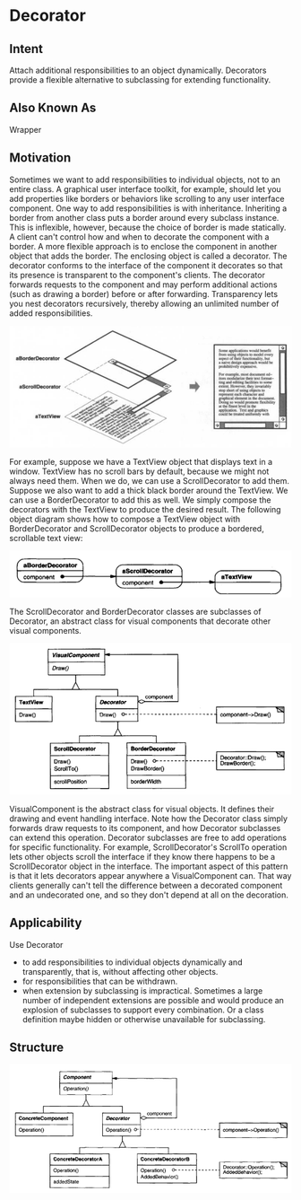 # Decorator

## Intent

Attach additional responsibilities to an object dynamically. Decorators provide a
flexible alternative to subclassing for extending functionality.

## Also Known As

Wrapper

## Motivation

Sometimes we want to add responsibilities to individual objects, not to an entire
class. A graphical user interface toolkit, for example, should let you add properties
like borders or behaviors like scrolling to any user interface component.
One way to add responsibilities is with inheritance. Inheriting a border from
another class puts a border around every subclass instance. This is inflexible,
however, because the choice of border is made statically. A client can't control
how and when to decorate the component with a border.
A more flexible approach is to enclose the component in another object that adds
the border. The enclosing object is called a decorator. The decorator conforms to
the interface of the component it decorates so that its presence is transparent to the
component's clients. The decorator forwards requests to the component and may
perform additional actions (such as drawing a border) before or after forwarding.
Transparency lets you nest decorators recursively, thereby allowing an unlimited
number of added responsibilities.

![](docs/_images/img.png)

For example, suppose we have a TextView object that displays text in a window.
TextView has no scroll bars by default, because we might not always need them.
When we do, we can use a ScrollDecorator to add them. Suppose we also want to
add a thick black border around the TextView. We can use a BorderDecorator to
add this as well. We simply compose the decorators with the TextView to produce
the desired result.
The following object diagram shows how to compose a TextView object with
BorderDecorator and ScrollDecorator objects to produce a bordered, scrollable
text view:

![](docs/_images/img_1.png)

The ScrollDecorator and BorderDecorator classes are subclasses of Decorator, an
abstract class for visual components that decorate other visual components.

![](docs/_images/img_2.png)

VisualComponent is the abstract class for visual objects. It defines their drawing
and event handling interface. Note how the Decorator class simply forwards
draw requests to its component, and how Decorator subclasses can extend this
operation.
Decorator subclasses are free to add operations for specific functionality. For example,
ScrollDecorator's ScrollTo operation lets other objects scroll the interface
if they know there happens to be a ScrollDecorator object in the interface. The
important aspect of this pattern is that it lets decorators appear anywhere a 
VisualComponent can. That way clients generally can't tell the difference between
a decorated component and an undecorated one, and so they don't depend at all
on the decoration.

## Applicability

Use Decorator
* to add responsibilities to individual objects dynamically and transparently,
that is, without affecting other objects.
* for responsibilities that can be withdrawn.
* when extension by subclassing is impractical. Sometimes a large number
of independent extensions are possible and would produce an explosion of
subclasses to support every combination. Or a class definition maybe hidden
or otherwise unavailable for subclassing.

## Structure

![](docs/_images/img_3.png)

